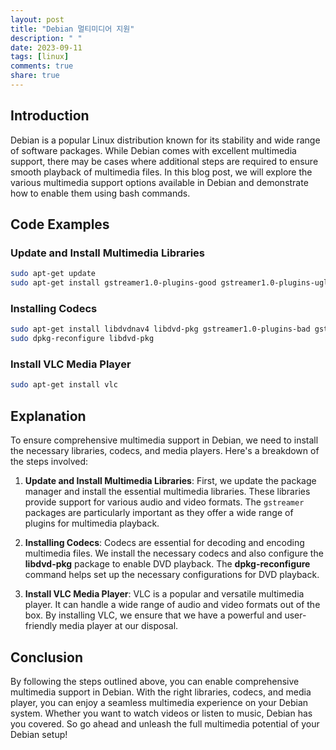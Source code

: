 ```yaml
---
layout: post
title: "Debian 멀티미디어 지원"
description: " "
date: 2023-09-11
tags: [linux]
comments: true
share: true
---
```


## Introduction
Debian is a popular Linux distribution known for its stability and wide range of software packages. While Debian comes with excellent multimedia support, there may be cases where additional steps are required to ensure smooth playback of multimedia files. In this blog post, we will explore the various multimedia support options available in Debian and demonstrate how to enable them using bash commands.

## Code Examples

### Update and Install Multimedia Libraries
```bash
sudo apt-get update
sudo apt-get install gstreamer1.0-plugins-good gstreamer1.0-plugins-ugly gstreamer1.0-plugins-bad gstreamer1.0-libav
```

### Installing Codecs
```bash
sudo apt-get install libdvdnav4 libdvd-pkg gstreamer1.0-plugins-bad gstreamer1.0-plugins-ugly libdvd-pkg
sudo dpkg-reconfigure libdvd-pkg
```

### Install VLC Media Player
```bash
sudo apt-get install vlc
```

## Explanation

To ensure comprehensive multimedia support in Debian, we need to install the necessary libraries, codecs, and media players. Here's a breakdown of the steps involved:

1. **Update and Install Multimedia Libraries**: First, we update the package manager and install the essential multimedia libraries. These libraries provide support for various audio and video formats. The `gstreamer` packages are particularly important as they offer a wide range of plugins for multimedia playback.

2. **Installing Codecs**: Codecs are essential for decoding and encoding multimedia files. We install the necessary codecs and also configure the **libdvd-pkg** package to enable DVD playback. The **dpkg-reconfigure** command helps set up the necessary configurations for DVD playback.

3. **Install VLC Media Player**: VLC is a popular and versatile multimedia player. It can handle a wide range of audio and video formats out of the box. By installing VLC, we ensure that we have a powerful and user-friendly media player at our disposal.

## Conclusion
By following the steps outlined above, you can enable comprehensive multimedia support in Debian. With the right libraries, codecs, and media player, you can enjoy a seamless multimedia experience on your Debian system. Whether you want to watch videos or listen to music, Debian has you covered. So go ahead and unleash the full multimedia potential of your Debian setup!
